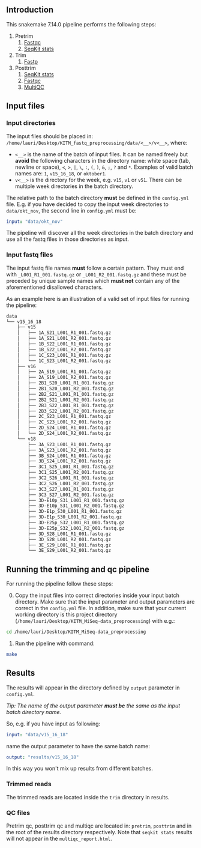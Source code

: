 ## Introduction

This snakemake 7.14.0 pipeline performs the following steps:

1. Pretrim
   1. [Fastqc](https://www.bioinformatics.babraham.ac.uk/projects/fastqc/)
   2. [SeqKit stats](https://bioinf.shenwei.me/seqkit/usage/#stats)
2. Trim
   1. [Fastp](https://github.com/OpenGene/fastp)
3. Posttrim
   1. [SeqKit stats](https://bioinf.shenwei.me/seqkit/usage/#stats)
   2. [Fastqc](https://www.bioinformatics.babraham.ac.uk/projects/fastqc/)
   3. [MultiQC](https://multiqc.info/)

## Input files

### Input directories

The input files should be placed in: `/home/lauri/Desktop/KITM_fastq_preprocessing/data/<__>/v<__>`, where:

- `<__>` is the name of the batch of input files. It can be named freely but **avoid** the following characters in the directory name: white space (tab, newline or space), `<`, `>`, `|`, `\`, `:`, `(`, `)`, `&`, `;`, `?` and `*`.
Examples of valid batch names are: `1`, `v15_16_18`, or `oktober1`.
- `v<__>` is the directory for the week, e.g. `v15`, `v1` or `v51`. There can be multiple week directories in the batch directory.

The relative path to the batch directory **must** be defined in the `config.yml` file. E.g. if you have decided to copy the input week directories to `data/okt_nov`, the second line in `config.yml` must be:

```yml
input: "data/okt_nov"
```

The pipeline will discover all the week directories in the batch directory and use all the fastq files in those directories as input.

### Input fastq files

The input fastq file names **must** follow a certain pattern. They must end with `_L001_R1_001.fastq.gz` or `_L001_R2_001.fastq.gz` and these must be preceded by unique sample names which **must not** contain any of the aforementioned disallowed characters.

As an example here is an illustration of a valid set of input files for running the pipeline:

```txt
data
└── v15_16_18
    ├── v15
    │   ├── 1A_S21_L001_R1_001.fastq.gz
    │   ├── 1A_S21_L001_R2_001.fastq.gz
    │   ├── 1B_S22_L001_R1_001.fastq.gz
    │   ├── 1B_S22_L001_R2_001.fastq.gz
    │   ├── 1C_S23_L001_R1_001.fastq.gz
    │   └── 1C_S23_L001_R2_001.fastq.gz
    ├── v16
    │   ├── 2A_S19_L001_R1_001.fastq.gz
    │   ├── 2A_S19_L001_R2_001.fastq.gz
    │   ├── 2B1_S20_L001_R1_001.fastq.gz
    │   ├── 2B1_S20_L001_R2_001.fastq.gz
    │   ├── 2B2_S21_L001_R1_001.fastq.gz
    │   ├── 2B2_S21_L001_R2_001.fastq.gz
    │   ├── 2B3_S22_L001_R1_001.fastq.gz
    │   ├── 2B3_S22_L001_R2_001.fastq.gz
    │   ├── 2C_S23_L001_R1_001.fastq.gz
    │   ├── 2C_S23_L001_R2_001.fastq.gz
    │   ├── 2D_S24_L001_R1_001.fastq.gz
    │   └── 2D_S24_L001_R2_001.fastq.gz
    └── v18
        ├── 3A_S23_L001_R1_001.fastq.gz
        ├── 3A_S23_L001_R2_001.fastq.gz
        ├── 3B_S24_L001_R1_001.fastq.gz
        ├── 3B_S24_L001_R2_001.fastq.gz
        ├── 3C1_S25_L001_R1_001.fastq.gz
        ├── 3C1_S25_L001_R2_001.fastq.gz
        ├── 3C2_S26_L001_R1_001.fastq.gz
        ├── 3C2_S26_L001_R2_001.fastq.gz
        ├── 3C3_S27_L001_R1_001.fastq.gz
        ├── 3C3_S27_L001_R2_001.fastq.gz
        ├── 3D-E10p_S31_L001_R1_001.fastq.gz
        ├── 3D-E10p_S31_L001_R2_001.fastq.gz
        ├── 3D-E1p_S30_L001_R1_001.fastq.gz
        ├── 3D-E1p_S30_L001_R2_001.fastq.gz
        ├── 3D-E25p_S32_L001_R1_001.fastq.gz
        ├── 3D-E25p_S32_L001_R2_001.fastq.gz
        ├── 3D_S28_L001_R1_001.fastq.gz
        ├── 3D_S28_L001_R2_001.fastq.gz
        ├── 3E_S29_L001_R1_001.fastq.gz
        └── 3E_S29_L001_R2_001.fastq.gz
```

## Running the trimming and qc pipeline

For running the pipeline follow these steps:

0. Copy the input files into correct directories inside your input batch directory. Make sure that the input parameter and output parameters are correct in the `config.yml` file. In addition, make sure that your current working directory is this project directory (`/home/lauri/Desktop/KITM_MiSeq-data_preprocessing`) with e.g.:

```bash
cd /home/lauri/Desktop/KITM_MiSeq-data_preprocessing
```

1. Run the pipeline with command:

```bash
make
```

## Results

The results will appear in the directory defined by `output` parameter in `config.yml`.

*Tip: The name of the output parameter **must be** the same as the input batch directory name.*

So, e.g. if you have input as following:

```yml
input: "data/v15_16_18"
```

name the output parameter to have the same batch name:

```yml
output: "results/v15_16_18"
```

In this way you won't mix up results from different batches.

### Trimmed reads

The trimmed reads are located inside the `trim` directory in results.

### QC files

Pretrim qc, posttrim qc and multiqc are located in: `pretrim`, `posttrim` and in the root of the results directory respectively. Note that `seqkit stats` results will not appear in the `multiqc_report.html`.
